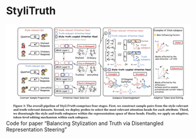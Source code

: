 # StyliTruth

![](./images_stylitruth/main.png)
Code for paper “Balancing Stylization and Truth via Disentangled Representation Steering”
